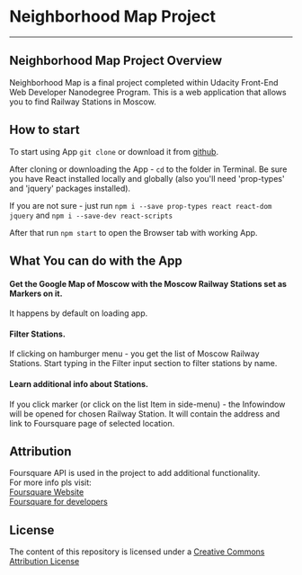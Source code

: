 # Neighborhood Map Project

---

## Neighborhood Map Project Overview

Neighborhood Map is a final project completed within Udacity Front-End Web Developer Nanodegree Program.
This is a web application that allows you to find Railway Stations in Moscow.

## How to start

To start using App `git clone` or download it from [github](https://github.com/rouzrise/neighborhoodMap.git).

After cloning or downloading the App - `cd` to the folder in Terminal.
Be sure you have React installed locally and globally (also you'll need 'prop-types' and 'jquery' packages installed).

If you are not sure - just run
`npm i --save prop-types react react-dom jquery` and `npm i --save-dev react-scripts`

After that run `npm start` to open the Browser tab with working App.

## What You can do with the App

#### Get the Google Map of Moscow with the Moscow Railway Stations set as Markers on it.

It happens by default on loading app.

#### Filter Stations.

If clicking on hamburger menu - you get the list of Moscow Railway Stations.
Start typing in the Filter input section to filter stations by name.

#### Learn additional info about Stations.

If you click marker (or click on the list Item in side-menu) - the Infowindow will be opened for chosen Railway Station. It will contain the address and link to Foursquare page of selected location.

## Attribution

Foursquare API is used in the project to add additional functionality.  
For more info pls visit:  
[Foursquare Website](https://foursquare.com/)  
[Foursquare for developers](https://developer.foursquare.com/)

## License

The content of this repository is licensed under a [Creative Commons Attribution License](https://creativecommons.org/licenses/by/3.0/us/)
